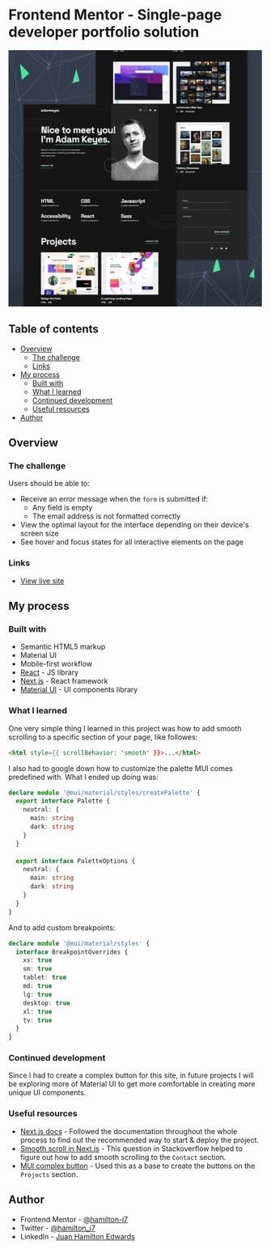 # Frontend Mentor - Single-page developer portfolio solution

![Design preview for the Single-page developer portfolio coding challenge](./result.jpg)

## Table of contents

- [Overview](#overview)
  - [The challenge](#the-challenge)
  - [Links](#links)
- [My process](#my-process)
  - [Built with](#built-with)
  - [What I learned](#what-i-learned)
  - [Continued development](#continued-development)
  - [Useful resources](#useful-resources)
- [Author](#author)

## Overview

### The challenge

Users should be able to:

- Receive an error message when the `form` is submitted if:
  - Any field is empty
  - The email address is not formatted correctly
- View the optimal layout for the interface depending on their device's screen size
- See hover and focus states for all interactive elements on the page

### Links

- [View live site](https://developer-portfolio-vert.vercel.app/)

## My process

### Built with

- Semantic HTML5 markup
- Material UI
- Mobile-first workflow
- [React](https://reactjs.org/) - JS library
- [Next.js](https://nextjs.org/) - React framework
- [Material UI](https://mui.com/) - UI components library

### What I learned

One very simple thing I learned in this project was how to add smooth scrolling to a specific section of your page, like followes:

```html
<html style={{ scrollBehavior: 'smooth' }}>...</html>
```

I also had to google down how to customize the palette MUI comes predefined with. What I ended up doing was:

```ts
declare module '@mui/material/styles/createPalette' {
  export interface Palette {
    neutral: {
      main: string
      dark: string
    }
  }

  export interface PaletteOptions {
    neutral: {
      main: string
      dark: string
    }
  }
}
```

And to add custom breakpoints:

```ts
declare module '@mui/material/styles' {
  interface BreakpointOverrides {
    xs: true
    sm: true
    tablet: true
    md: true
    lg: true
    desktop: true
    xl: true
    tv: true
  }
}
```

### Continued development

Since I had to create a complex button for this site, in future projects I will be exploring more of Material UI to get more comfortable in creating more unique UI components.

### Useful resources

- [Next.js docs](https://nextjs.org/docs) - Followed the documentation throughout the whole process to find out the recommended way to start & deploy the project.
- [Smooth scroll in Next.js](https://stackoverflow.com/questions/69825670/smooth-scroll-in-next-js) - This question in Stackoverflow helped to figure out how to add smooth scrolling to the `Contact` section.
- [MUI complex button](https://mui.com/material-ui/react-button/#complex-button) - Used this as a base to create the buttons on the `Projects` section.

## Author

- Frontend Mentor - [@hamilton-i7](https://www.frontendmentor.io/profile/hamilton-i7)
- Twitter - [@hamilton_i7](https://twitter.com/hamilton_i7)
- LinkedIn - [Juan Hamilton Edwards](https://www.linkedin.com/in/juan-hamilton-edwards/)
